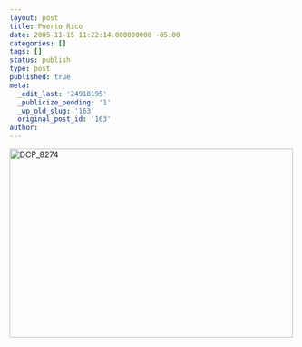 ```yaml
---
layout: post
title: Puerto Rico
date: 2005-11-15 11:22:14.000000000 -05:00
categories: []
tags: []
status: publish
type: post
published: true
meta:
  _edit_last: '24918195'
  _publicize_pending: '1'
  _wp_old_slug: '163'
  original_post_id: '163'
author: 
---
```

<a href="http://www.flickr.com/photos/matthewsim/sets/1444653/" title="DCP_8274 by Matthew Simoneau, on Flickr"><img src="https://farm1.staticflickr.com/32/66953214_cecc912d06.jpg" width="500" height="333" alt="DCP_8274" /></a>
